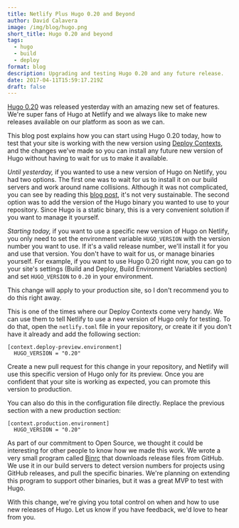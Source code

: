 ```yaml
---
title: Netlify Plus Hugo 0.20 and Beyond
author: David Calavera
image: /img/blog/hugo.png
short_title: Hugo 0.20 and beyond
tags:
  - hugo
  - build
  - deploy
format: blog
description: Upgrading and testing Hugo 0.20 and any future release.
date: 2017-04-11T15:59:17.219Z
draft: false
---
```


[Hugo 0.20](https://github.com/gohugoio/hugo/releases) was released yesterday with an amazing new set of features. We're super fans of Hugo at Netlify and we always like to make new releases available on our platform as soon as we can.

This blog post explains how you can start using Hugo 0.20 today, how to test that your site is working with the new version using [Deploy Contexts](https://www.netlify.com/docs/continuous-deployment/#deploy-contexts), and the changes we’ve made so you can install any future new version of Hugo without having to wait for us to make it available.

*Until yesterday,* if you wanted to use a new version of Hugo on Netlify, you had two options. The first one was to wait for us to install it on our build servers and work around name collisions. Although it was not complicated, you can see by reading this [blog post](https://www.adamwills.io/blog/hugo-version-issues-netlify/), it's not very sustainable. The second option was to add the version of the Hugo binary you wanted to use to your repository. Since Hugo is a static binary, this is a very convenient solution if you want to manage it yourself.

*Starting today,* if you want to use a specific new version of Hugo on Netlify, you only need to set the environment variable `HUGO_VERSION` with the version number you want to use. If it's a valid release number, we'll install it for you and use that version. You don't have to wait for us, or manage binaries yourself. For example, if you want to use Hugo 0.20 right now, you can go to your site's settings (Build and Deploy, Build Environment Variables section) and set `HUGO_VERSION` to `0.20`   in your environment.

This change will apply to your production site, so I don't recommend you to do this right away. 

This is one of the times where our Deploy Contexts come very handy. We can use them to tell Netlify to use a new version of Hugo only for testing. To do that, open the `netlify.toml` file in your repository, or create it if you don't have it already and add the following section:

    [context.deploy-preview.environment]
      HUGO_VERSION = "0.20"

Create a new pull request for this change in your repository, and Netlify will use this specific version of Hugo only for its preview. Once you are confident that your site is working as expected, you can promote this version to production. 

You can also do this in the configuration file directly. Replace the previous section with a new production section:

    [context.production.environment]
      HUGO_VERSION = "0.20"

As part of our commitment to Open Source, we thought it could be interesting for other people to know how we made this work. We wrote a very small program called [Binrc](https://github.com/netlify/binrc) that downloads release files from GitHub. We use it in our build servers to detect version numbers for projects using GitHub releases, and pull the specific binaries. We're planning on extending this program to support other binaries, but it was a great MVP to test with Hugo.

With this change, we're giving you total control on when and how to use new releases of Hugo. Let us know if you have feedback, we'd love to hear from you. 
